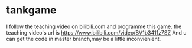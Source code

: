 # tankgame
I follow the teaching video on bilibili.com and programme this game.
the teaching video's url is https://www.bilibili.com/video/BV1b3411z7SZ
And u can get the code in master branch,may be a little inconvienient.
